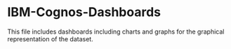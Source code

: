 # IBM-Cognos-Dashboards
This file includes dashboards including charts and graphs for the graphical representation of the dataset.
